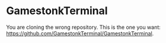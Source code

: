 # GamestonkTerminal

You are cloning the wrong repository. This is the one you want: https://github.com/GamestonkTerminal/GamestonkTerminal.
